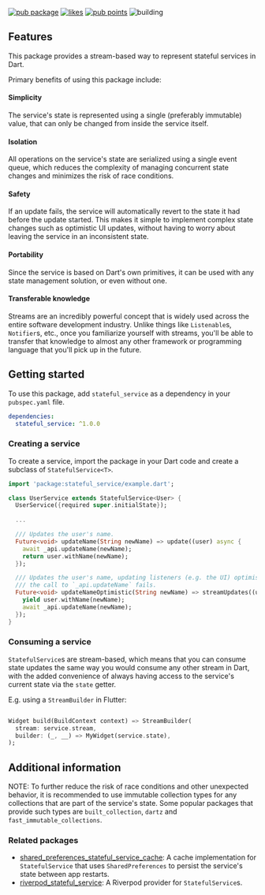 
[![pub package](https://img.shields.io/pub/v/stateful_service.svg?label=stateful_service&color=blue)](https://pub.dev/packages/stateful_service)
[![likes](https://img.shields.io/pub/likes/stateful_service?logo=dart)](https://pub.dev/packages/stateful_service/score)
[![pub points](https://img.shields.io/pub/points/stateful_service?logo=dart)](https://pub.dev/packages/stateful_service/score)
![building](https://github.com/tjarvstrand/stateful_service/workflows/stateful_service/badge.svg)

## Features

This package provides a stream-based way to represent stateful services in Dart.

Primary benefits of using this package include:

#### Simplicity

The service's state is represented using a single (preferably immutable) value, that can only be 
changed from inside the service itself.

#### Isolation

All operations on the service's state are serialized using a single event queue, which reduces the 
complexity of managing concurrent state changes and minimizes the risk of race conditions.

#### Safety

If an update fails, the service will automatically revert to the state it
had before the update started. This makes it simple to implement complex state changes such as 
optimistic UI updates, without having to worry about leaving the service in an inconsistent state.

#### Portability

Since the service is based on Dart's own primitives, it can be used with any state management 
solution, or even without one.

#### Transferable knowledge

Streams are an incredibly powerful concept that is widely used across the entire software 
development industry. Unlike things like `Listenable`s, `Notifier`s, etc., once you familiarize 
yourself with streams, you'll be able to transfer that knowledge to almost any other framework or 
programming language that you'll pick up in the future.

## Getting started

To use this package, add `stateful_service` as a dependency in your `pubspec.yaml` file.

```yaml
dependencies:
  stateful_service: ^1.0.0
```

### Creating a service

To create a service, import the package in your Dart code and create a subclass of
`StatefulService<T>`.

```dart
import 'package:stateful_service/example.dart';

class UserService extends StatefulService<User> {
  UserService({required super.initialState});
  
  ...

  /// Updates the user's name.
  Future<void> updateName(String newName) => update((user) async {
    await _api.updateName(newName);
    return user.withName(newName);
  });

  /// Updates the user's name, updating listeners (e.g. the UI) optimistically. Will roll back if
  /// the call to `_api.updateName` fails.
  Future<void> updateNameOptimistic(String newName) => streamUpdates((user, save) async* {
    yield user.withName(newName);
    await _api.updateName(newName);
  });
}
```

### Consuming a service

`StatefulService`s are stream-based, which means that you can consume state updates the same way you
would consume any other stream in Dart, with the added convenience of always having access to the
service's current state via the `state` getter.

E.g. using a `StreamBuilder` in Flutter:

```dart

Widget build(BuildContext context) => StreamBuilder(
  stream: service.stream,
  builder: (_, __) => MyWidget(service.state),
);
```

## Additional information

NOTE: To further reduce the risk of race conditions and other unexpected behavior, it is recommended
to use immutable collection types for any collections that are part of the service's state. Some
popular packages that provide such types are `built_collection`, `dartz` and 
`fast_immutable_collections`.

### Related packages

 - [shared_preferences_stateful_service_cache](https://pub.dev/packages/shared_preferences_stateful_service_cache):
   A cache implementation for `StatefulService` that uses `SharedPreferences` to persist the service's
   state between app restarts.
 - [riverpod_stateful_service](https://pub.dev/packages/riverpod_stateful_service): A Riverpod
   provider for `StatefulService`s.
